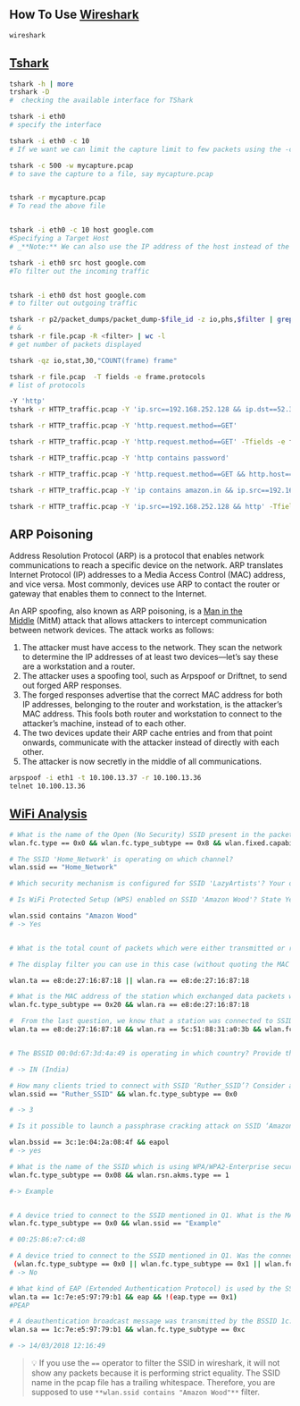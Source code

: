 ## How To Use [Wireshark](https://www.wireshark.org/docs/)

``` bash
wireshark
```

## [Tshark](https://tshark.dev/) 


``` bash
tshark -h | more
trshark -D
#  checking the available interface for TShark

tshark -i eth0
# specify the interface

tshark -i eth0 -c 10
# If we want we can limit the capture limit to few packets using the -c

tshark -c 500 -w mycapture.pcap
# to save the capture to a file, say mycapture.pcap


tshark -r mycapture.pcap
# To read the above file


tshark -i eth0 -c 10 host google.com
#Specifying a Target Host
# _**Note:** We can also use the IP address of the host instead of the hostname

tshark -i eth0 src host google.com
#To filter out the incoming traffic


tshark -i eth0 dst host google.com
# to filter out outgoing traffic

tshark -r p2/packet_dumps/packet_dump-$file_id -z io,phs,$filter | grep radiotap
# &
tshark -r file.pcap -R <filter> | wc -l
# get number of packets displayed

tshark -qz io,stat,30,"COUNT(frame) frame"

tshark -r file.pcap  -T fields -e frame.protocols
# list of protocols

-Y 'http'
tshark -r HTTP_traffic.pcap -Y 'ip.src==192.168.252.128 && ip.dst==52.32.74.91'

tshark -r HTTP_traffic.pcap -Y 'http.request.method==GET'

tshark -r HTTP_traffic.pcap -Y 'http.request.method==GET' -Tfields -e frame.tine -e ip.src -e http.reqest.full_uri | more

tshark -r HITP_traffic.pcap -Y 'http contains password'

tshark -r HTTP_traffic.pcap -Y 'http.request.method==GET && http.host==www.nytimes.com' -Tfields -e ip.dst

tshark -r HTTP_traffic.pcap -Y 'ip contains amazon.in && ip.src==192.168.252.128' -Tfields -e ip.src -e http.cookie

tshark -r HTTP_traffic.pcap -Y 'ip.src==192.168.252.128 && http' -Tfields -e http.user_agent
```


## ARP Poisoning

Address Resolution Protocol (ARP) is a protocol that enables network communications to reach a specific device on the network. ARP translates Internet Protocol (IP) addresses to a Media Access Control (MAC) address, and vice versa. Most commonly, devices use ARP to contact the router or gateway that enables them to connect to the Internet.

An ARP spoofing, also known as ARP poisoning, is a [Man in the Middle](https://www.imperva.com/learn/application-security/man-in-the-middle-attack-mitm/) (MitM) attack that allows attackers to intercept communication between network devices. The attack works as follows:

1.  The attacker must have access to the network. They scan the network to determine the IP addresses of at least two devices⁠—let’s say these are a workstation and a router. 
2.  The attacker uses a spoofing tool, such as Arpspoof or Driftnet, to send out forged ARP responses. 
3.  The forged responses advertise that the correct MAC address for both IP addresses, belonging to the router and workstation, is the attacker’s MAC address. This fools both router and workstation to connect to the attacker’s machine, instead of to each other.
4.  The two devices update their ARP cache entries and from that point onwards, communicate with the attacker instead of directly with each other.
5.  The attacker is now secretly in the middle of all communications.

```bash
arpspoof -i eth1 -t 10.100.13.37 -r 10.100.13.36
telnet 10.100.13.36

```

## [WiFi Analysis](https://tbhaxor.com/wifi-traffic-analysis-in-wireshark/)

```bash
# What is the name of the Open (No Security) SSID present in the packet dump?
wlan.fc.type == 0x0 && wlan.fc.type_subtype == 0x8 && wlan.fixed.capabilities.privacy == 0

# The SSID 'Home_Network' is operating on which channel?
wlan.ssid == "Home_Network"

# Which security mechanism is configured for SSID 'LazyArtists'? Your options are: OPEN, WPA-PSK, WPA2-PSK.

# Is WiFi Protected Setup (WPS) enabled on SSID 'Amazon Wood'? State Yes or No

wlan.ssid contains "Amazon Wood"
# -> Yes


# What is the total count of packets which were either transmitted or received by the device with MAC e8:de:27:16:87:18?

# The display filter you can use in this case (without quoting the MAC address value) is

wlan.ta == e8:de:27:16:87:18 || wlan.ra == e8:de:27:16:87:18

# What is the MAC address of the station which exchanged data packets with SSID 'SecurityTube_Open'?
wlan.fc.type_subtype == 0x20 && wlan.ra == e8:de:27:16:87:18

#  From the last question, we know that a station was connected to SSID 'SecurityTube_Open'. Provide TSF timestamp of the association response sent from the access point to this station.
wlan.ta == e8:de:27:16:87:18 && wlan.ra == 5c:51:88:31:a0:3b && wlan.fc.type_subtype == 0x1


# The BSSID 00:0d:67:3d:4a:49 is operating in which country? Provide the standard two character country code e.g. US, UK.

# -> IN (India)

# How many clients tried to connect with SSID ‘Ruther_SSID’? Consider all connection attempts and not only the successful connections.
wlan.ssid == "Ruther_SSID" && wlan.fc.type_subtype == 0x0

# -> 3

# Is it possible to launch a passphrase cracking attack on SSID ‘Amazon’? State Yes or No.

wlan.bssid == 3c:1e:04:2a:08:4f && eapol
# -> yes

# What is the name of the SSID which is using WPA/WPA2-Enterprise security scheme?
wlan.fc.type_subtype == 0x08 && wlan.rsn.akms.type == 1

#-> Example


# A device tried to connect to the SSID mentioned in Q1. What is the MAC address of that device?
wlan.fc.type_subtype == 0x0 && wlan.ssid == "Example"

# 00:25:86:e7:c4:d8

# A device tried to connect to the SSID mentioned in Q1. Was the connection attempt successful? State Yes or No.
 (wlan.fc.type_subtype == 0x0 || wlan.fc.type_subtype == 0x1 || wlan.fc.type_subtype == 0xb) && wlan.ssid == "Example"
# -> No

# What kind of EAP (Extended Authentication Protocol) is used by the SSID? Provide answer in form of abbreviation.
wlan.ta == 1c:7e:e5:97:79:b1 && eap && !(eap.type == 0x1)
#PEAP

# A deauthentication broadcast message was transmitted by the BSSID 1c:7e:e5:97:79:b1. Provide the time in UTC in DD/MM/YYYY HH:MM:SS format.
wlan.sa == 1c:7e:e5:97:79:b1 && wlan.fc.type_subtype == 0xc

# -> 14/03/2018 12:16:49
```




> 	💡 If you use the `==` operator to filter the SSID in wireshark, it will not show any packets because it is performing strict equality. The SSID name in the pcap file has a trailing whitespace. Therefore, you are supposed to use `**wlan.ssid contains "Amazon Wood"**` filter.